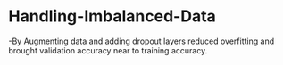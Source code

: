 # Handling-Imbalanced-Data
-By Augmenting data and adding dropout layers reduced overfitting and brought validation accuracy near to training accuracy.
